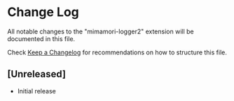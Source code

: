 # Change Log

All notable changes to the "mimamori-logger2" extension will be documented in this file.

Check [Keep a Changelog](http://keepachangelog.com/) for recommendations on how to structure this file.

## [Unreleased]

- Initial release